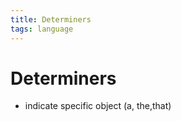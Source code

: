 ```yaml
---
title: Determiners
tags: language
---
```


# Determiners
- indicate specific object (a, the,that)




































